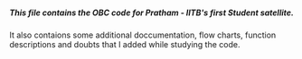 ##### This file contains the OBC code for Pratham - IITB's first Student satellite.

It also contaions some additional doccumentation, flow charts, function descriptions and doubts that I added while studying the code.